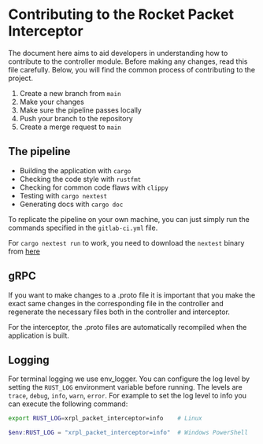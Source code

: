 # Contributing to the Rocket Packet Interceptor

The document here aims to aid developers in understanding 
how to contribute to the controller module. Before making any changes, 
read this file carefully. Below, you will find the common process of contributing to the project.

1. Create a new branch from `main`
2. Make your changes
3. Make sure the pipeline passes locally
4. Push your branch to the repository
5. Create a merge request to `main`

## The pipeline

- Building the application with `cargo`
- Checking the code style with `rustfmt`
- Checking for common code flaws with `clippy`
- Testing with `cargo nextest`
- Generating docs with `cargo doc`

To replicate the pipeline on your own machine, you can just simply run the commands specified in the `gitlab-ci.yml`
file.

For `cargo nextest run` to work, you need to download the `nextest` binary
from [here](https://nexte.st/book/pre-built-binaries)

## gRPC

If you want to make changes to a .proto file it is important that you make the exact same changes in the corresponding
file in the controller and regenerate the necessary files both in the controller and interceptor.

For the interceptor, the .proto files are automatically recompiled when the application is built.

## Logging

For terminal logging we use env_logger. You can configure the log level by setting the `RUST_LOG` environment variable
before running. The levels are `trace`, `debug`, `info`, `warn`, `error`.
For example to set the log level to info you can execute the following command:

```bash
export RUST_LOG=xrpl_packet_interceptor=info    # Linux
```

```powershell
$env:RUST_LOG = "xrpl_packet_interceptor=info"  # Windows PowerShell
```
